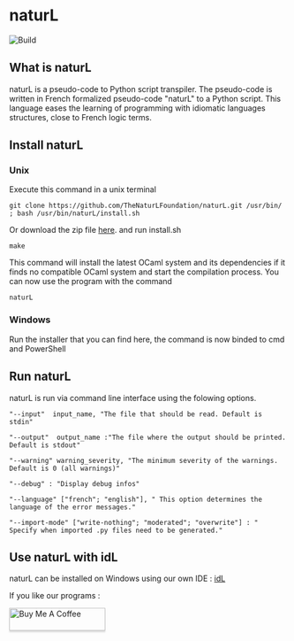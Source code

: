 
# naturL
![Build](https://github.com/TheNaturLFoundation/naturL/workflows/Build/badge.svg?branch=master&event=push)
## What is naturL

naturL is a pseudo-code to Python script transpiler. The pseudo-code is written in French formalized pseudo-code "naturL" to a Python script. This language eases the learning of programming with idiomatic languages structures, close to French logic terms.

## Install naturL

### Unix

Execute this command in a unix terminal 

```
git clone https://github.com/TheNaturLFoundation/naturL.git /usr/bin/ ; bash /usr/bin/naturL/install.sh
```

Or download the zip file [here](https://github.com/TheNaturLFoundation/naturL/archive/master.zip).
and run install.sh
```
make
```
This command will install the latest OCaml system and its dependencies if it finds no compatible OCaml system and start the compilation process. 
You can now use the program with the command 
```
naturL
``` 
### Windows

Run the installer that you can find here, the command is now binded to cmd and PowerShell

## Run naturL

naturL is run via command line interface using the folowing options.
```
"--input"  input_name, "The file that should be read. Default is stdin"

"--output"  output_name :"The file where the output should be printed. Default is stdout"

"--warning" warning_severity, "The minimum severity of the warnings. Default is 0 (all warnings)"

"--debug" : "Display debug infos"

"--language" ["french"; "english"], " This option determines the language of the error messages."

"--import-mode" ["write-nothing"; "moderated"; "overwrite"] : " Specify when imported .py files need to be generated."
```
## Use naturL with idL
naturL can be installed on Windows using our own IDE : [idL](https://github.com/TheNaturLFoundation/idL)
 
If you like our programs :

<a href="https://www.buymeacoffee.com/naturL" target="_blank"><img src="https://www.buymeacoffee.com/assets/img/custom_images/orange_img.png" alt="Buy Me A Coffee" style="height: 41px !important;width: 174px !important;box-shadow: 0px 3px 2px 0px rgba(190, 190, 190, 0.5) !important;-webkit-box-shadow: 0px 3px 2px 0px rgba(190, 190, 190, 0.5) !important;" ></a>

